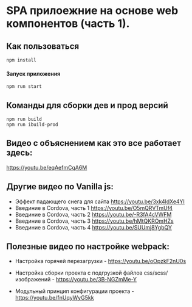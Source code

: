 # SPA прилоежние на основе web компонентов (часть 1). 

## Как пользоваться

    npm install

#### Запуск приложения

    npm run start


## Команды для сборки дев и прод версий

    npm run build
    npm run ibuild-prod

## Видео с объяснением как это все работает здесь:

https://youtu.be/eqAefmCqA6M


## Другие видео по Vanilla js:

- Эффект падающего снега для сайта  https://youtu.be/3xk4ldXe4YI
- Введиние в Cordova, часть 1 https://youtu.be/O5mQRVTmUf4
- Введиние в Cordova, часть 2 https://youtu.be/-R3fA4cVWFM
- Введиние в Cordova, часть 3 https://youtu.be/hMtQKROmHZs
- Введиние в Cordova, часть 4 https://youtu.be/SUUmj8YgbQY


## Полезные видео по настройке webpack:

- Настройка горячей перезагрузки - https://youtu.be/oOpzkF2nU0s

- Настройка сборки проекта с подгрузкой файлов css/scss/изображений - https://youtu.be/3B-NGZmMe-Y

- Модульный принцип конфигурации проекта - https://youtu.be/fnUqyWyG5kk

